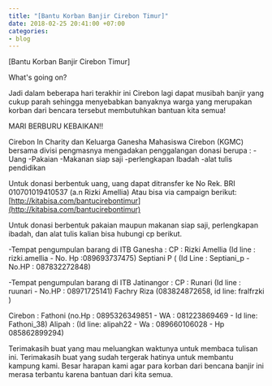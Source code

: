 ```yaml
---
title: "[Bantu Korban Banjir Cirebon Timur]"
date: 2018-02-25 20:41:00 +07:00
categories:
- blog
---
```


[Bantu Korban Banjir Cirebon Timur]

What's going on?

Jadi dalam beberapa hari terakhir ini Cirebon lagi dapat musibah banjir
yang cukup parah sehingga menyebabkan banyaknya warga yang merupakan korban
dari bencara tersebut membutuhkan bantuan kita semua!

MARI BERBURU KEBAIKAN!!

Cirebon In Charity dan Keluarga Ganesha Mahasiswa Cirebon (KGMC) bersama divisi pengmasnya mengadakan
penggalangan donasi berupa :
-Uang
-Pakaian 
-Makanan siap saji
-perlengkapan Ibadah
-alat tulis pendidikan

Untuk donasi berbentuk uang, uang dapat ditransfer ke No Rek. BRI
010701019410537 (a.n Rizki Amellia)
Atau bisa via campaign berikut:
[http://kitabisa.com/bantucirebontimur](http://kitabisa.com/bantucirebontimur)

Untuk donasi berbentuk pakaian maupun makanan siap saji, perlengkapan ibadah, dan alat tulis
kalian bisa hubungi cp berikut.

-Tempat pengumpulan barang di ITB Ganesha : 
CP : Rizki Amellia (Id line : rizki.amellia - No. Hp :089693737475)
Septiani P ( (Id Line : Septiani_p - No.HP : 087832272848)

-Tempat pengumpulan barang di ITB Jatinangor : 
CP : Runari (Id line : ruunari - No.HP : 08971725141)
Fachry Riza (083824872658, id line: fralfrzki )

Cirebon :
Fathoni (no.Hp : 0895326349851 - WA : 081223869469 - Id line: Fathoni_38)
Alipah : (Id line: alipah22 - Wa : 089660106028 - Hp 085862899294)

Terimakasih buat yang mau meluangkan waktunya untuk membaca tulisan ini. 
Terimakasih buat yang sudah tergerak hatinya untuk membantu kampung kami.
Besar harapan kami agar para korban dari bencana banjir ini merasa terbantu karena bantuan dari kita semua.